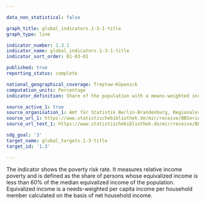 ```yaml
---

data_non_statistical: false

graph_title: global_indicators.1-3-1-title
graph_type: line

indicator_number: 1.3.1
indicator_name: global_indicators.1-3-1-title
indicator_sort_order: 01-03-01

published: true
reporting_status: complete

national_geographical_coverage: Treptow-Köpenick
computation_units: Percentage
indicator_definition: Share of the population with a means-weighted income below the state-specific at-risk-of-poverty threshold

source_active_1: true
source_organisation_1: Amt für Statistik Berlin-Brandenburg, Regionaler Sozialbericht
source_url_1: https://www.statistischebibliothek.de/mir/receive/BBSerie_mods_00001126
source_url_text_1: https://www.statistischebibliothek.de/mir/receive/BBSerie_mods_00001126

sdg_goal: '3'
target_name: global_targets.1-3-title
target_id: '1.3'

---
```


The indicator shows the poverty risk rate. It measures relative income poverty and is defined as the share of persons whose equivalized income is less than 60% of the median equivalized income of the population. Equivalized income is a needs-weighted per capita income per household member calculated on the basis of net household income.

